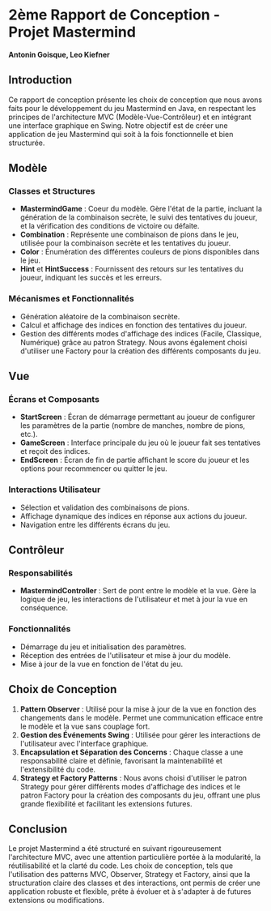 # 2ème Rapport de Conception - Projet Mastermind

**Antonin Goisque, Leo Kiefner**

## Introduction

Ce rapport de conception présente les choix de conception que nous avons faits pour le développement du jeu Mastermind en Java, en respectant les principes de l'architecture MVC (Modèle-Vue-Contrôleur) et en intégrant une interface graphique en Swing. Notre objectif est de créer une application de jeu Mastermind qui soit à la fois fonctionnelle et bien structurée.

## Modèle

### Classes et Structures

- **MastermindGame** : Coeur du modèle. Gère l'état de la partie, incluant la génération de la combinaison secrète, le suivi des tentatives du joueur, et la vérification des conditions de victoire ou défaite.
- **Combination** : Représente une combinaison de pions dans le jeu, utilisée pour la combinaison secrète et les tentatives du joueur.
- **Color** : Énumération des différentes couleurs de pions disponibles dans le jeu.
- **Hint** et **HintSuccess** : Fournissent des retours sur les tentatives du joueur, indiquant les succès et les erreurs.

### Mécanismes et Fonctionnalités

- Génération aléatoire de la combinaison secrète.
- Calcul et affichage des indices en fonction des tentatives du joueur.
- Gestion des différents modes d'affichage des indices (Facile, Classique, Numérique) grâce au patron Strategy. Nous avons également choisi d'utiliser une Factory pour la création des différents composants du jeu.

## Vue

### Écrans et Composants

- **StartScreen** : Écran de démarrage permettant au joueur de configurer les paramètres de la partie (nombre de manches, nombre de pions, etc.).
- **GameScreen** : Interface principale du jeu où le joueur fait ses tentatives et reçoit des indices.
- **EndScreen** : Écran de fin de partie affichant le score du joueur et les options pour recommencer ou quitter le jeu.

### Interactions Utilisateur

- Sélection et validation des combinaisons de pions.
- Affichage dynamique des indices en réponse aux actions du joueur.
- Navigation entre les différents écrans du jeu.

## Contrôleur

### Responsabilités

- **MastermindController** : Sert de pont entre le modèle et la vue. Gère la logique de jeu, les interactions de l'utilisateur et met à jour la vue en conséquence.

### Fonctionnalités

- Démarrage du jeu et initialisation des paramètres.
- Réception des entrées de l'utilisateur et mise à jour du modèle.
- Mise à jour de la vue en fonction de l'état du jeu.

## Choix de Conception

1. **Pattern Observer** : Utilisé pour la mise à jour de la vue en fonction des changements dans le modèle. Permet une communication efficace entre le modèle et la vue sans couplage fort.
2. **Gestion des Événements Swing** : Utilisée pour gérer les interactions de l'utilisateur avec l'interface graphique.
3. **Encapsulation et Séparation des Concerns** : Chaque classe a une responsabilité claire et définie, favorisant la maintenabilité et l'extensibilité du code.
4. **Strategy et Factory Patterns** : Nous avons choisi d'utiliser le patron Strategy pour gérer différents modes d'affichage des indices et le patron Factory pour la création des composants du jeu, offrant une plus grande flexibilité et facilitant les extensions futures.

## Conclusion

Le projet Mastermind a été structuré en suivant rigoureusement l'architecture MVC, avec une attention particulière portée à la modularité, la réutilisabilité et la clarté du code. Les choix de conception, tels que l'utilisation des patterns MVC, Observer, Strategy et Factory, ainsi que la structuration claire des classes et des interactions, ont permis de créer une application robuste et flexible, prête à évoluer et à s'adapter à de futures extensions ou modifications.

